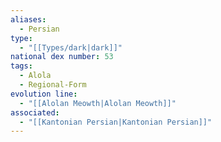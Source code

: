 ```yaml
---
aliases:
  - Persian
type:
  - "[[Types/dark|dark]]"
national dex number: 53
tags:
  - Alola
  - Regional-Form
evolution line:
  - "[[Alolan Meowth|Alolan Meowth]]"
associated:
  - "[[Kantonian Persian|Kantonian Persian]]"
---
```

